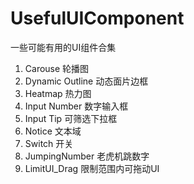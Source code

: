 # UsefulUIComponent
一些可能有用的UI组件合集
1. Carouse 轮播图
2. Dynamic Outline 动态面片边框
3. Heatmap 热力图
4. Input Number 数字输入框
5. Input Tip 可筛选下拉框
6. Notice 文本域
7. Switch 开关
8. JumpingNumber 老虎机跳数字
9. LimitUI_Drag 限制范围内可拖动UI
